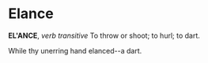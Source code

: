 # Elance

**EL'ANCE**, _verb transitive_ To throw or shoot; to hurl; to dart.

While thy unerring hand elanced--a dart.